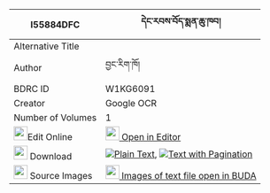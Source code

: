 |I55884DFC|དེང་རབས་བོད་སྨན་ཆུ་ཁབ། 
| --- | --- 
|Alternative Title |
|Author| བྱང་རིག་ཁོ།
|BDRC ID | W1KG6091
|Creator | Google OCR
|Number of Volumes| 1
|<img width="25" src="https://img.icons8.com/color/25/000000/edit-property.png">Edit Online| [<img width="25" src="https://avatars.githubusercontent.com/u/45091458?s=200&v=4"> Open in Editor](http://editor.openpecha.org/I55884DFC)
|<img width="25" src="https://img.icons8.com/fluent/48/000000/download-2.png"/>  Download | [![](https://img.icons8.com/color/20/000000/txt.png)Plain Text](https://github.com/Openpecha/I55884DFC/releases/download/v2/deng_rab_bo_menchu_khab_plain_I55884DFC.zip), [![](https://img.icons8.com/color/20/000000/txt.png)Text with Pagination](https://github.com/Openpecha/I55884DFC/releases/download/v2/deng_rab_bo_menchu_khab_pages_I55884DFC.zip)
|<img width="25" src="https://img.icons8.com/plasticine/100/000000/pictures-folder.png"/>  Source Images | [<img width="25" src="https://library.bdrc.io/icons/BUDA-small.svg"> Images of text file open in BUDA](https://library.bdrc.io/show/bdr:W1KG6091)